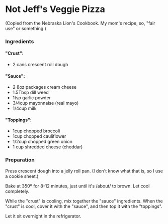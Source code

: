 # Not Jeff's Veggie Pizza
(Copied from the Nebraska Lion's Cookbook. My mom's recipe, so, "fair use" or something.)

### Ingredients

#### "Crust":
*  2 cans crescent roll dough  

#### "Sauce":
*  2 8oz packages cream cheese
*  1.5Tbsp dill weed
*  1tsp garlic powder
*  3/4cup mayonnaise (real mayo)
*  1/4cup milk

#### "Toppings":
*  1cup chopped broccoli
*  1cup chopped cauliflower
*  1/2cup chopped green onion
*  1 cup shredded cheese (cheddar)

### Preparation

Press crescent dough into a jelly roll pan. (I don't know what that is, so I use a cookie sheet.)  

Bake at 350º for 8-12 minutes, just until it's /about/ to brown. Let cool completely.  

While the "crust" is cooling, mix together the "sauce" ingredients. When the "crust" is cool, cover it with the "sauce", and then top it with the "toppings".  

Let it sit overnight in the refrigerator.  
